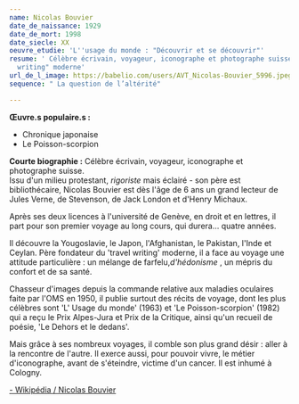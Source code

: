 ```yaml
---
name: Nicolas Bouvier
date_de_naissance: 1929
date_de_mort: 1998
date_siecle: XX
oeuvre_etudie: 'L''usage du monde : "Découvrir et se découvrir"'
resume: ' Célèbre écrivain, voyageur, iconographe et photographe suisse. Père du "travel
  writing" moderne'
url_de_l_image: https://babelio.com/users/AVT_Nicolas-Bouvier_5996.jpeg
sequence: " La question de l’altérité"

---
```

**Œuvre.s populaire.s :**

* Chronique japonaise
* Le Poisson-scorpion

**Courte biographie :** Célèbre écrivain, voyageur, iconographe et photographe suisse.  
Issu d'un milieu protestant, _rigoriste_ mais éclairé - son père est bibliothécaire, Nicolas Bouvier est dès l'âge de 6 ans un grand lecteur de Jules Verne, de Stevenson, de Jack London et d'Henry Michaux.

Après ses deux licences à l'université de Genève, en droit et en lettres, il part pour son premier voyage au long cours, qui durera... quatre années.

Il découvre la Yougoslavie, le Japon, l'Afghanistan, le Pakistan, l'Inde et Ceylan. Père fondateur du 'travel writing' moderne, il a face au voyage une attitude particulière : un mélange de farfelu,_d'hédonisme_ , un mépris du confort et de sa santé.

Chasseur d'images depuis la commande relative aux maladies oculaires faite par l'OMS en 1950, il publie surtout des récits de voyage, dont les plus célèbres sont 'L' Usage du monde' (1963) et 'Le Poisson-scorpion' (1982) qui a reçu le Prix Alpes-Jura et Prix de la Critique, ainsi qu'un recueil de poésie, 'Le Dehors et le dedans'.

Mais grâce à ses nombreux voyages, il comble son plus grand désir : aller à la rencontre de l'autre. Il exerce aussi, pour pouvoir vivre, le métier d'iconographe, avant de s'éteindre, victime d'un cancer. Il est inhumé à Cologny.

[- Wikipédia / Nicolas Bouvier](https://www.wikiwand.com/fr/Nicolas_Bouvier)